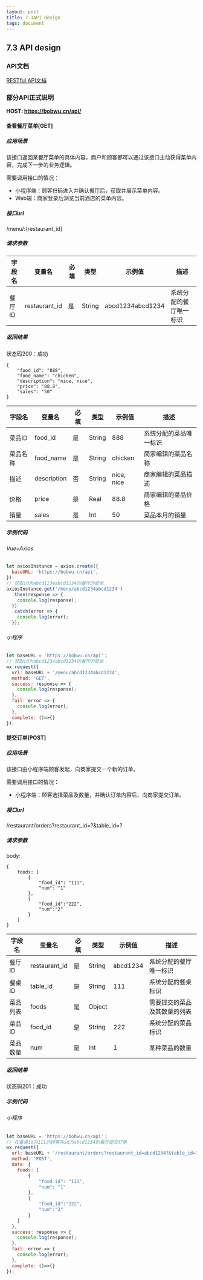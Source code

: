 ```yaml
---
layout: post
title: 7.3API design
tags: document
---
```


## 7.3 API design

### API文档

[RESTful API文档](https://chickendinner8.docs.apiary.io/#)

### 部分API正式说明

**HOST: https://bobwu.cn/api/**



#### 查看餐厅菜单[GET]

##### 应用场景

该接口返回某餐厅菜单的具体内容，商户和顾客都可以通过该接口主动获得菜单内容，完成下一步的业务逻辑。

需要调用接口的情况：

- 小程序端：顾客扫码进入并确认餐厅后，获取并展示菜单内容。
- Web端：商家登录后浏览当前酒店的菜单内容。

##### 接口url

/menu/:{restaurant_id} 

##### 请求参数

| 字段名  | 变量名           | 必填   | 类型     | 示例值              | 描述          |
| ---- | ------------- | ---- | ------ | ---------------- | ----------- |
| 餐厅ID | restaurant_id | 是    | String | abcd1234abcd1234 | 系统分配的餐厅唯一标识 |

##### 返回结果

状态码200：成功

```
{
	"food_id": "888",
	"food_name": "chicken",
	"description": "nice, nice",
	"price": "88.8",
	"sales": "50"
}
```

| 字段名  | 变量名         | 必填   | 类型     | 示例值        | 描述          |
| ---- | ----------- | ---- | ------ | ---------- | ----------- |
| 菜品ID | food_id     | 是    | String | 888        | 系统分配的菜品唯一标识 |
| 菜品名称 | food_name   | 是    | String | chicken    | 商家编辑的菜品名称   |
| 描述   | description | 否    | String | nice, nice | 商家编辑的菜品描述   |
| 价格   | price       | 是    | Real   | 88.8       | 商家编辑的菜品价格   |
| 销量   | sales       | 是    | Int    | 50         | 菜品本月的销量     |

##### 示例代码

###### Vue+Axios

```javascript
let axiosInstance = axios.create({
  baseURL: 'https://bobwu.cn/api',
});
// 获取id为abcd1234abcd1234的餐厅的菜单
axiosInstance.get('/menu/abcd1234abcd1234')
  .then(response => {
    console.log(response);
  })
  .catch(error => {
    console.log(error);
  });

```

###### 小程序

```javascript
let baseURL = 'https://bobwu.cn/api'；
// 获取id为abcd1234abcd1234的餐厅的菜单
wx.request({
  url: baseURL + '/menu/abcd1234abcd1234',
  method: 'GET',
  success: response => {
    console.log(response);
  },
  fail: error => {
    console.log(error);
  },
  complete: ()=>{}
});
```

#### 提交订单[POST]

##### 应用场景

该接口由小程序端顾客发起，向商家提交一个新的订单。

需要调用接口的情况：

- 小程序端：顾客选择菜品及数量，并确认订单内容后，向商家提交订单。

##### 接口url

/restaurant/orders?restaurant_id=?&table_id=?

##### 请求参数

body:

```
{
	foods: [
		{
			"food_id": "111",
			"num": "1"
		},
		{
			"food_id":"222",
			"num":"2"
		}
	]
}
```



| 字段名  | 变量名           | 必填   | 类型     | 示例值      | 描述             |
| ---- | ------------- | ---- | ------ | -------- | -------------- |
| 餐厅ID | restaurant_id | 是    | String | abcd1234 | 系统分配的餐厅唯一标识    |
| 餐桌ID | table_id      | 是    | String | 111      | 系统分配的餐桌标识      |
| 菜品列表 | foods         | 是    | Object |          | 需要提交的菜品及其数量的列表 |
| 菜品ID | food_id       | 是    | String | 222      | 系统分配的菜品标识      |
| 菜品数量 | num           | 是    | Int    | 1        | 某种菜品的数量        |

##### 返回结果

状态码201：成功

##### 示例代码

###### 小程序

```javascript
let baseURL = 'https://bobwu.cn/api'；
// 在餐桌id为111的顾客向id为abcd1234的餐厅提交订单
wx.request({
  url: baseURL + '/restaurant/orders?restaurant_id=abcd1234?&table_id=111',
  method: 'POST',
  data: {
    foods: [
		{
			"food_id": "111",
			"num": "1"
		},
		{
			"food_id":"222",
			"num":"2"
		}
	]
  },
  success: response => {
    console.log(response);
  },
  fail: error => {
    console.log(error);
  },
  complete: ()=>{}
});
```